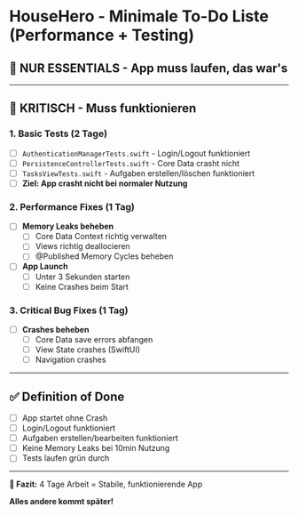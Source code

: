 # HouseHero - Minimale To-Do Liste (Performance + Testing)

## 🎯 **NUR ESSENTIALS - App muss laufen, das war's**

---

## 🚨 **KRITISCH - Muss funktionieren**

### 1. **Basic Tests** (2 Tage)
- [ ] `AuthenticationManagerTests.swift` - Login/Logout funktioniert
- [ ] `PersistenceControllerTests.swift` - Core Data crasht nicht
- [ ] `TasksViewTests.swift` - Aufgaben erstellen/löschen funktioniert
- [ ] **Ziel: App crasht nicht bei normaler Nutzung**

### 2. **Performance Fixes** (1 Tag)  
- [ ] **Memory Leaks beheben**
  - [ ] Core Data Context richtig verwalten
  - [ ] Views richtig deallocieren
  - [ ] @Published Memory Cycles beheben

- [ ] **App Launch**
  - [ ] Unter 3 Sekunden starten
  - [ ] Keine Crashes beim Start

### 3. **Critical Bug Fixes** (1 Tag)
- [ ] **Crashes beheben**
  - [ ] Core Data save errors abfangen
  - [ ] View State crashes (SwiftUI)
  - [ ] Navigation crashes

---

## ✅ **Definition of Done**

- [ ] App startet ohne Crash
- [ ] Login/Logout funktioniert
- [ ] Aufgaben erstellen/bearbeiten funktioniert  
- [ ] Keine Memory Leaks bei 10min Nutzung
- [ ] Tests laufen grün durch

---

**🎯 Fazit:** 4 Tage Arbeit = Stabile, funktionierende App

**Alles andere kommt später!**
